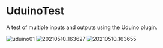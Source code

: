 # UduinoTest
 A test of multiple inputs and outputs using the Uduino plugin.

![uduino01](https://user-images.githubusercontent.com/74695555/117733531-f3582c80-b1ae-11eb-9936-f3979d3fdb53.png)
![20210510_163627](https://user-images.githubusercontent.com/74695555/117733544-fa7f3a80-b1ae-11eb-9241-8291d92a8d90.jpg)
![20210510_163655](https://user-images.githubusercontent.com/74695555/117733548-fc48fe00-b1ae-11eb-9069-0fc60226b537.jpg)
